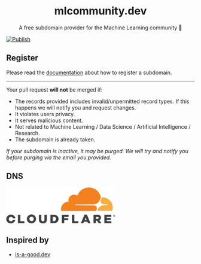 <h1 align="center">mlcommunity.dev</h1>

<p align="center">
A free subdomain provider for the Machine Learning community 🚀
</p>

[![Publish](https://github.com/ml-comm/ddns/actions/workflows/publish.yml/badge.svg)](https://github.com/ml-comm/ddns/actions/workflows/publish.yml)

## Register

Please read the [documentation](https://ml-comm.github.io/ddns/) about how to register a subdomain.

---

Your pull request **will not** be merged if:
- The records provided includes invalid/unpermitted record types. If this happens we will notify you and request changes.
- It violates users privacy.
- It serves malicious content.
- Not related to Machine Learning / Data Science / Artificial Intelligence / Research.
- The subdomain is already taken.

*If your subdomain is inactive, it may be purged. We will try and notify you before purging via the email you provided.*

## DNS

<a href="https://www.cloudflare.com">
   <img alt="Cloudflare Logo" src="https://raw.githubusercontent.com/is-a-dev/register/main/media/cloudflare.png" height="96">
</a>

## Inspired by

- [is-a-good.dev](https://github.com/is-a-good-dev)
